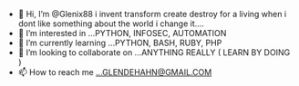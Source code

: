 - 👋 Hi, I’m @Glenix88 i invent transform create destroy for a living when i dont like something about the world i change it....
- 👀 I’m interested in ...PYTHON, INFOSEC, AUTOMATION
- 🌱 I’m currently learning ...PYTHON, BASH, RUBY, PHP
- 💞️ I’m looking to collaborate on ...ANYTHING REALLY ( LEARN BY DOING )
- 📫 How to reach me ...GLENDEHAHN@GMAIL.COM

<!---
Glenix88/Glenix88 is a ✨ special ✨ repository because its `README.md` (this file) appears on your GitHub profile.
You can click the Preview link to take a look at your changes.
--->
